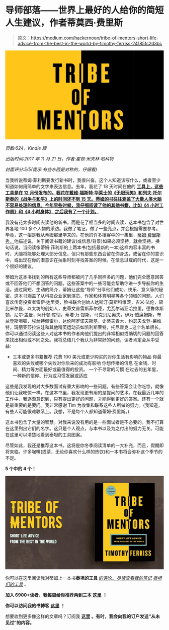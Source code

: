 # 导师部落——世界上最好的人给你的简短人生建议，作者蒂莫西·费里斯

> 原文：<https://medium.com/hackernoon/tribe-of-mentors-short-life-advice-from-the-best-in-the-world-by-timothy-ferriss-24185fc2d3bc>

![](img/9a351bd9c29a9f58d43e35d02b4aeb7e.png)

*页数:624，Kindle 版*

*出版时间:2017 年 11 月 21 日，作者:霍顿·米夫林·哈科特*

*封面评分:5/5(提示:有些东西是对称的，仔细看)*

当我听说蒂姆·菲利斯要发行新书时，我很兴奋。这个人知道该写什么，或者至少知道如何用简单的文字来表达信息。去年，我花了 18 天时间在他的 [**工具上，这些工具是在 12 月份发布的。我花在戴维·福斯特·华莱士的《无限玩笑》和列夫·托尔斯泰的《战争与和平》上的时间还不到 15 天。蒂姆的书往往涵盖了大量人类大脑不容易处理的信息。今年早些时候，我仔细阅读了他的其他书籍，比如《4 小时工作周》和《4 小时身体》,之后我有了一个计划。**](https://amandeepmittal.wordpress.com/2017/01/28/book-notes-tools-of-titans-by-tim-ferriss/)

我没有花太多时间去读他的新书，而是花了相当多的时间去读，这本书包含了对世界各地 100 多个人物的采访。我做了笔记，做了一些亮点，并会根据需要参考。毕竟，这一招是我从蒂姆那里学来的。在他的许多播客中的一集里，[蒂姆·费里斯秀，](https://tim.blog/podcast/)他描述说，关于阅读书籍的建议(或信息/背景)如果必须坚持，就会坚持。换句话说，当阅读像蒂姆·菲利斯的上两本书(包括最新的一本)这样内容丰富的书时，大脑将能够处理大部分信息，但只有那些东西会留在你身边，或留在你的意识中，或出现在你的潜意识在抽象时刻寻找答案的时候。在信息过载的时代，这是一个很好的建议。

蒂姆为这本书找到的所有这些导师都被问了几乎同样多的问题，他们完全愿意回答或不回答他们不想回答的问题。这些答案中的一些可能会帮助你进一步导航你的生活。通过简短、生动的简介，蒂姆让这些“导师”分享他们成功、快乐、意义等的秘密。这本书涵盖了从科技企业家到演员、作家和体育明星等各个领域的问题。人们喜欢传奇投资者雷伊·达里奥，脸书联合创始人达斯汀·莫斯科维茨，吉米·法伦，黛比米尔曼，以太坊的创始人，史蒂文普雷斯菲尔德，尤瓦尔诺亚哈拉里，德鲁休斯顿，尼尔·盖曼，阿什顿·库彻，蒂塔·万·提斯，马克贝尼奥夫，伊万·威廉姆斯，布兰登斯坦顿，埃丝特佩雷尔，达伦阿罗诺夫斯基，史蒂夫青木，约瑟夫戈登-莱维特，玛丽亚莎拉波娃和其他精英运动员如凯利斯莱特，托尼霍克…这个名单很长。你可以通过阅读这些人对这本书的作者向他们提出的非常相似或确切的问题的回答来找出相似或不同之处。我将总结几个我认为非常好的问题，读者肯定会从中受益:

*   三本或更多书籍推荐
    花费 100 美元或更少购买的对你生活有影响的物品
    你最喜欢的失败或哪个失败对你后来的成功有影响
    你想传播的信息
    在金钱、时间、精力等方面最好或最值得的投资。
    一个不寻常的习惯
    在过去的五年里，一种新的信仰、行为或习惯发展或适应

这些是我发现的对大多数面试有重大影响的一些问题。有些答案会让你吃惊，就像他们让我吃惊一样。在这本书里，我发现更有用的是提问的艺术。在我最近几年的工作中，我逐渐意识到，只有提出更好的问题，才能得到更好的答案。还有一个就是最重要的是要问。我非常感谢 Tim 为收集和联系这些人所做的努力。(我知道，有些人可能很难联系上。我想，不是每个人都知道蒂姆·费里斯。)

这本书包含了大量的智慧。对我来说没有用的是一些面试者是不必要的。我不打算在这里列出它们的名字。这只是个人观点，与本书以及为之付出的努力无关。可能在这里可以清楚地看到泰坦的工具图案。

尽管如此，我还是推荐这本书。这将是你冬季阅读清单的一大补充，而且，假期即将来临。许多咖啡(或茶，无论你喜欢什么样的热饮)和一本书将会弥补这个季节的不足。

**5 个中的 4 个！**

![](img/d67dbbe080bf1a5c72646417fcc314f9.png)

你可以在这里阅读我对蒂姆上一本书**泰坦的工具** [的评论。*尽请查看我的笔记*](https://amandeepmittal.wordpress.com/2016/12/30/book-review-tools-of-titans-by-tim-ferriss/) [*泰坦们的工具*](https://amandeepmittal.wordpress.com/2017/01/28/book-notes-tools-of-titans-by-tim-ferriss/) *。*

**加入 6900+读者，我每周给你推荐两到三本** [**这里**](https://amandeepmittal.wordpress.com/2017/11/26/book-review-tribe-of-mentors-short-life-advice-from-the-best-in-the-world-by-timothy-ferriss/) **！**

**你可以访问我的书博客** [**这里**](https://amandeepmittal.wordpress.com) **！**

想要收到更多像这样的文章吗？订阅我 [**这里**](https://patreon.us17.list-manage.com/subscribe?u=ad4c168a6d5bb975f2f282d54&id=39e959cecd) **。有时，我会向我的订户发送“从未见过”的内容。**
